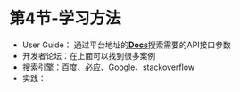 # 第4节-学习方法

* User Guide： 通过平台地址的[**Docs**](https://code.earthengine.google.com/)搜索需要的API接口参数
* 开发者论坛：在上面可以找到很多案例
* 搜索引擎：百度、必应、Google、stackoverflow
* 实践：

